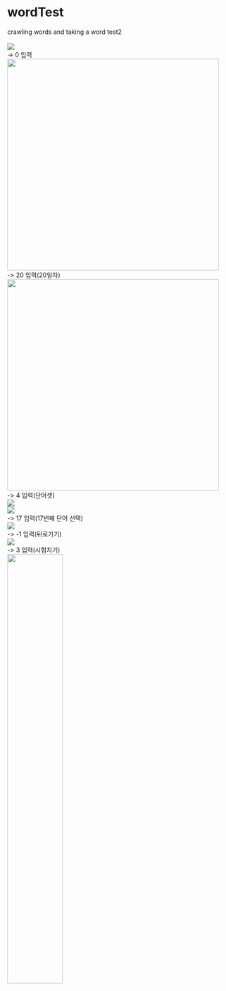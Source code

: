 # wordTest
 crawling words and taking a word test2<br/>
 <br/>
<img src="https://i.ibb.co/zHh1CKZ/01.jpg"><br/>
-> 0 입력 <br/>
<img src="https://i.ibb.co/2kzbXmZ/02.jpg" width="480dp"><br/>
-> 20 입력(20일차) <br/>
<img src="https://i.ibb.co/1q8d7Nh/03.jpg" width="480dp"><br/>
-> 4 입력(단어셋) <br/>
<img src="https://i.ibb.co/MnfhsNx/04.jpg"><br/>
<img src="https://i.ibb.co/TcRr0Yt/05.jpg"><br/>
-> 17 입력(17번째 단어 선택) <br/>
<img src="https://i.ibb.co/Wnmrk4q/06.jpg"><br/>
-> -1 입력(뒤로가기) <br/>
<img src="https://i.ibb.co/xsR7ZqM/07.jpg"><br/>
-> 3 입력(시험치기) <br/>
<img src="https://i.ibb.co/hLF2hqy/08.jpg" width="50%">
